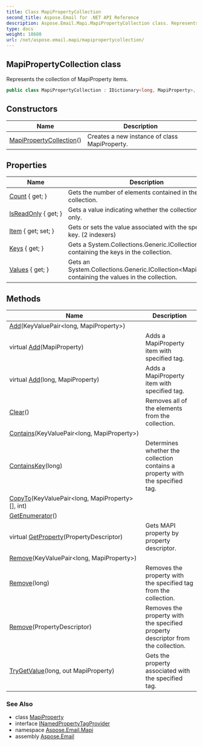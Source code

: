 ```yaml
---
title: Class MapiPropertyCollection
second_title: Aspose.Email for .NET API Reference
description: Aspose.Email.Mapi.MapiPropertyCollection class. Represents the collection of MapiProperty items
type: docs
weight: 18680
url: /net/aspose.email.mapi/mapipropertycollection/
---
```

## MapiPropertyCollection class

Represents the collection of MapiProperty items.

```csharp
public class MapiPropertyCollection : IDictionary<long, MapiProperty>, INamedPropertyTagProvider
```

## Constructors

| Name | Description |
| --- | --- |
| [MapiPropertyCollection](mapipropertycollection/)() | Creates a new instance of class MapiProperty. |

## Properties

| Name | Description |
| --- | --- |
| [Count](../../aspose.email.mapi/mapipropertycollection/count/) { get; } | Gets the number of elements contained in the collection. |
| [IsReadOnly](../../aspose.email.mapi/mapipropertycollection/isreadonly/) { get; } | Gets a value indicating whether the collection is read only. |
| [Item](../../aspose.email.mapi/mapipropertycollection/item/) { get; set; } | Gets or sets the value associated with the specified key. (2 indexers) |
| [Keys](../../aspose.email.mapi/mapipropertycollection/keys/) { get; } | Gets a System.Collections.Generic.ICollection&lt;long&gt; containing the keys in the collection. |
| [Values](../../aspose.email.mapi/mapipropertycollection/values/) { get; } | Gets an System.Collections.Generic.ICollection&lt;MapiProperty&gt; containing the values in the collection. |

## Methods

| Name | Description |
| --- | --- |
| [Add](../../aspose.email.mapi/mapipropertycollection/add/#add_2)(KeyValuePair&lt;long, MapiProperty&gt;) |  |
| virtual [Add](../../aspose.email.mapi/mapipropertycollection/add/#add)(MapiProperty) | Adds a MapiProperty item with specified tag. |
| virtual [Add](../../aspose.email.mapi/mapipropertycollection/add/#add_1)(long, MapiProperty) | Adds a MapiProperty item with specified tag. |
| [Clear](../../aspose.email.mapi/mapipropertycollection/clear/)() | Removes all of the elements from the collection. |
| [Contains](../../aspose.email.mapi/mapipropertycollection/contains/)(KeyValuePair&lt;long, MapiProperty&gt;) |  |
| [ContainsKey](../../aspose.email.mapi/mapipropertycollection/containskey/)(long) | Determines whether the collection contains a property with the specified tag. |
| [CopyTo](../../aspose.email.mapi/mapipropertycollection/copyto/)(KeyValuePair&lt;long, MapiProperty&gt;[], int) |  |
| [GetEnumerator](../../aspose.email.mapi/mapipropertycollection/getenumerator/)() |  |
| virtual [GetProperty](../../aspose.email.mapi/mapipropertycollection/getproperty/)(PropertyDescriptor) | Gets MAPI property by property descriptor. |
| [Remove](../../aspose.email.mapi/mapipropertycollection/remove/#remove_2)(KeyValuePair&lt;long, MapiProperty&gt;) |  |
| [Remove](../../aspose.email.mapi/mapipropertycollection/remove/#remove_1)(long) | Removes the property with the specified tag from the collection. |
| [Remove](../../aspose.email.mapi/mapipropertycollection/remove/#remove)(PropertyDescriptor) | Removes the property with the specified property descriptor from the collection. |
| [TryGetValue](../../aspose.email.mapi/mapipropertycollection/trygetvalue/)(long, out MapiProperty) | Gets the property associated with the specified tag. |

### See Also

* class [MapiProperty](../mapiproperty/)
* interface [INamedPropertyTagProvider](../inamedpropertytagprovider/)
* namespace [Aspose.Email.Mapi](../../aspose.email.mapi/)
* assembly [Aspose.Email](../../)


